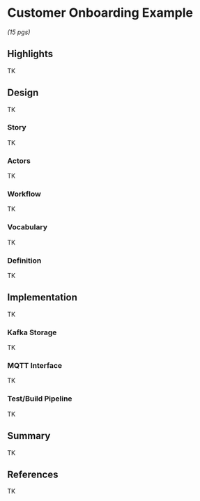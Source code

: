 # Customer Onboarding Example 

_(15 pgs)_

## Highlights
TK

## Design
TK

### Story
TK

### Actors
TK

### Workflow
TK

### Vocabulary
TK

### Definition
TK

## Implementation   
TK

### Kafka Storage
TK

### MQTT Interface
TK

### Test/Build Pipeline
TK

## Summary 
TK

## References
TK


